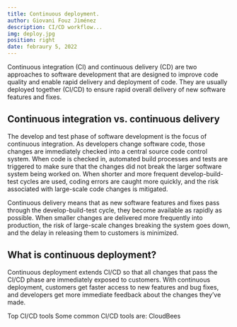 ```yaml
---
title: Continuous deployment.
author: Giovani Fouz Jiménez
description: CI/CD workflow...
img: deploy.jpg
position: right
date: febraury 5, 2022
---
```


Continuous integration (CI) and continuous delivery (CD) are two
approaches to software development that are designed to improve code
quality and enable rapid delivery and deployment of code. They are
usually deployed together (CI/CD) to ensure rapid overall delivery of
new software features and fixes.

## Continuous integration vs. continuous delivery

The develop and test phase of software development is the
focus of continuous integration. As developers change software code,
those changes are immediately checked into a central source code
control system. When code is checked in, automated build processes and
tests are triggered to make sure that the changes did not break the
larger software system being worked on. When shorter and more frequent
develop-build-test cycles are used, coding errors are caught more
quickly, and the risk associated with large-scale code changes is
mitigated.

Continuous delivery means that as new software features and
fixes pass through the develop-build-test cycle, they become available
as rapidly as possible. When smaller changes are delivered more
frequently into production, the risk of large-scale changes breaking
the system goes down, and the delay in releasing them to customers is
minimized.

## What is continuous deployment?
Continuous deployment extends CI/CD so that all changes that pass the
CI/CD phase are immediately exposed to customers. With continuous
deployment, customers get faster access to new features and bug fixes,
and developers get more immediate feedback about the changes they’ve
made. 

Top CI/CD tools Some common CI/CD tools are: CloudBees